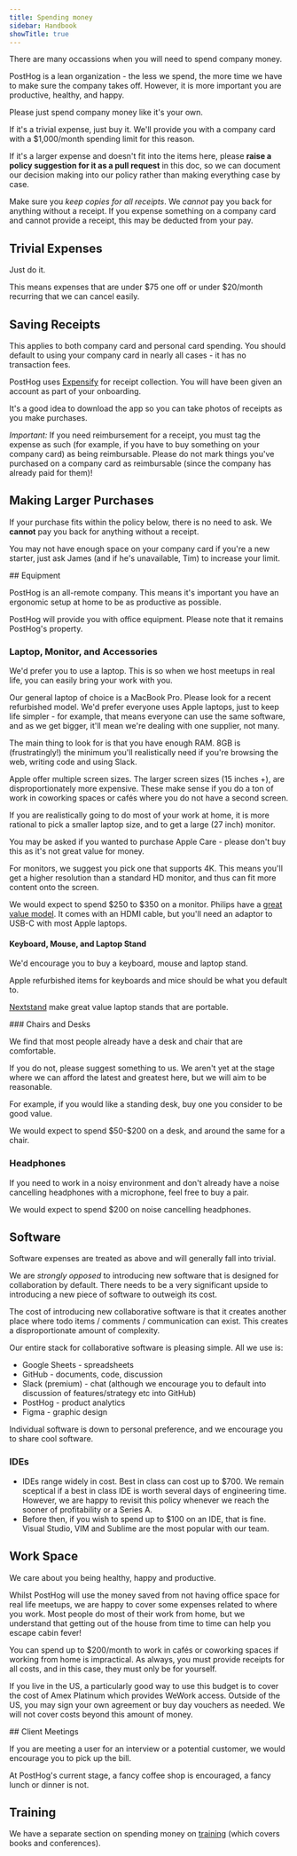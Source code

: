 ```yaml
---
title: Spending money
sidebar: Handbook
showTitle: true
---
```


There are many occassions when you will need to spend company money.

PostHog is a lean organization - the less we spend, the more time we have to make sure the company takes off. However, it is more important you are productive, healthy, and happy.

Please just spend company money like it's your own.

If it's a trivial expense, just buy it. We'll provide you with a company card with a \$1,000/month spending limit for this reason.

If it's a larger expense and doesn't fit into the items here, please **raise a policy suggestion for it as a pull request** in this doc, so we can document our decision making into our policy rather than making everything case by case.

Make sure you *keep copies for all receipts*. We *cannot* pay you back for anything without a receipt. If you expense something on a company card and cannot provide a receipt, this may be deducted from your pay.

## Trivial Expenses

Just do it.

This means expenses that are under \$75 one off or under \$20/month recurring that we can cancel easily.

## Saving Receipts

This applies to both company card and personal card spending. You should default to using your company card in nearly all cases - it has no transaction fees.

PostHog uses [Expensify](https://expensify.com) for receipt collection. You will have been given an account as part of your onboarding.

It's a good idea to download the app so you can take photos of receipts as you make purchases.

_Important:_ If you need reimbursement for a receipt, you must tag the expense as such (for example, if you have to buy something on your company card) as being reimbursable. Please do not mark things you've purchased on a company card as reimbursable (since the company has already paid for them)!

## Making Larger Purchases

If your purchase fits within the policy below, there is no need to ask. We **cannot** pay you back for anything without a receipt.

You may not have enough space on your company card if you're a new starter, just ask James (and if he's unavailable, Tim) to increase your limit.

## Equipment

PostHog is an all-remote company. This means it's important you have an ergonomic setup at home to be as productive as possible.

PostHog will provide you with office equipment. Please note that it remains PostHog's property.

### Laptop, Monitor, and Accessories

We'd prefer you to use a laptop. This is so when we host meetups in real life, you can easily bring your work with you.

Our general laptop of choice is a MacBook Pro. Please look for a recent refurbished model. We'd prefer everyone uses Apple laptops, just to keep life simpler - for example, that means everyone can use the same software, and as we get bigger, it'll mean we're dealing with one supplier, not many.

The main thing to look for is that you have enough RAM. 8GB is (frustratingly!) the minimum you'll realistically need if you're browsing the web, writing code and using Slack.

Apple offer multiple screen sizes. The larger screen sizes (15 inches +), are disproportionately more expensive. These make sense if you do a ton of work in coworking spaces or cafés where you do not have a second screen.

If you are realistically going to do most of your work at home, it is more rational to pick a smaller laptop size, and to get a large (27 inch) monitor.

You may be asked if you wanted to purchase Apple Care - please don't buy this as it's not great value for money.

For monitors, we suggest you pick one that supports 4K. This means you'll get a higher resolution than a standard HD monitor, and thus can fit more content onto the screen.

We would expect to spend \$250 to \$350 on a monitor. Philips have a [great value model](https://www.amazon.com/Philips-276E8VJSB-3840x2160-UltraNarrow-DispalyPort/dp/B07JXCR263). It comes with an HDMI cable, but you'll need an adaptor to USB-C with most Apple laptops.

#### Keyboard, Mouse, and Laptop Stand

We'd encourage you to buy a keyboard, mouse and laptop stand.

Apple refurbished items for keyboards and mice should be what you default to.

[Nextstand](https://www.amazon.co.uk/NEXSTAND-K2-Adjustable-Foldable-Portable/dp/B01HHYQBB8) make great value laptop stands that are portable.

### Chairs and Desks

We find that most people already have a desk and chair that are comfortable.

If you do not, please suggest something to us. We aren't yet at the stage where we can afford the latest and greatest here, but we will aim to be reasonable.

For example, if you would like a standing desk, buy one you consider to be good value.

We would expect to spend \$50-\$200 on a desk, and around the same for a chair.

### Headphones

If you need to work in a noisy environment and don't already have a noise cancelling headphones with a microphone, feel free to buy a pair.

We would expect to spend \$200 on noise cancelling headphones.

## Software

Software expenses are treated as above and will generally fall into trivial.

We are *strongly opposed* to introducing new software that is designed for collaboration by default. There needs to be a very significant upside to introducing a new piece of software to outweigh its cost.

The cost of introducing new collaborative software is that it creates another place where todo items / comments / communication can exist. This creates a disproportionate amount of complexity.

Our entire stack for collaborative software is pleasing simple. All we use is:

* Google Sheets - spreadsheets
* GitHub - documents, code, discussion
* Slack (premium) - chat (although we encourage you to default into discussion of features/strategy etc into GitHub)
* PostHog - product analytics
* Figma - graphic design

Individual software is down to personal preference, and we encourage you to share cool software.

### IDEs

* IDEs range widely in cost. Best in class can cost up to $700. We remain sceptical if a best in class IDE is worth several days of engineering time. However, we are happy to revisit this policy whenever we reach the sooner of profitability or a Series A.
* Before then, if you wish to spend up to $100 on an IDE, that is fine. Visual Studio, VIM and Sublime are the most popular with our team.

## Work Space

We care about you being healthy, happy and productive. 

Whilst PostHog will use the money saved from not having office space for real life meetups, we are happy to cover some expenses related to where you work. Most people do most of their work from home, but we understand that getting out of the house from time to time can help you escape cabin fever!

You can spend up to $200/month to work in cafés or coworking spaces if working from home is impractical. As always, you must provide receipts for all costs, and in this case, they must only be for yourself.

If you live in the US, a particularly good way to use this budget is to cover the cost of Amex Platinum which provides WeWork access. Outside of the US, you may sign your own agreement or buy day vouchers as needed. We will not cover costs beyond this amount of money.

## Client Meetings

If you are meeting a user for an interview or a potential customer, we would encourage you to pick up the bill.

At PostHog's current stage, a fancy coffee shop is encouraged, a fancy lunch or dinner is not.

## Training

We have a separate section on spending money on [training](/handbook/people/training) (which covers books and conferences).